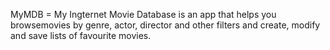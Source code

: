 MyMDB = My Ingternet Movie Database is an app that helps you browsemovies by genre, actor, director and other filters and create, modify and save lists of favourite movies.
